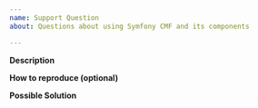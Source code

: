 ```yaml
---
name: Support Question
about: Questions about using Symfony CMF and its components

---
```


**Description**
<!-- A clear and concise description of the problem. -->

**How to reproduce (optional)**
<!-- Optional: Only if you have something to reproduce. Code and/or config needed to reproduce the problem.  -->

**Possible Solution**  
<!-- Optional: only if you have suggestions to solve it -->

